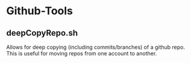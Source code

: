# Github-Tools

## deepCopyRepo.sh
Allows for deep copying (including commits/branches)
of a github repo. This is useful for moving repos from 
one account to another.
